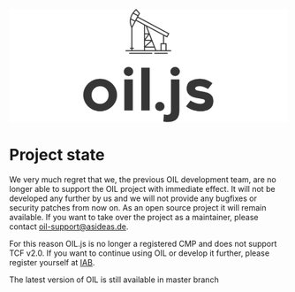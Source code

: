 
![](https://raw.githubusercontent.com/as-ideas/oil/master/src/assets/images/landing_page/logo_github.png)

# Project state

We very much regret that we, the previous OIL development team, are no longer able to support the OIL project with immediate effect. It will not be developed any further by us and we will not provide any bugfixes or security patches from now on. As an open source project it will remain available. If you want to take over the project as a maintainer, please contact oil-support@asideas.de.

For this reason OIL.js is no longer a registered CMP and does not support TCF v2.0. If you want to continue using OIL or develop it further, please register yourself at [IAB](https://iabeurope.eu/tcf-for-cmps/). 

The latest version of OIL is still available in master branch
